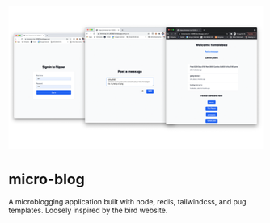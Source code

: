 ![screenshot of the app in action](./img/Flipper.png)

# micro-blog
A microblogging application built with node, redis, tailwindcss, and pug templates.  Loosely inspired by the bird website.

